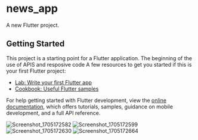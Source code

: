 # news_app

A new Flutter project.

## Getting Started

This project is a starting point for a Flutter application.
The beginning of the use of APIS and resposive code
A few resources to get you started if this is your first Flutter project:

- [Lab: Write your first Flutter app](https://docs.flutter.dev/get-started/codelab)
- [Cookbook: Useful Flutter samples](https://docs.flutter.dev/cookbook)

For help getting started with Flutter development, view the
[online documentation](https://docs.flutter.dev/), which offers tutorials,
samples, guidance on mobile development, and a full API reference.

![Screenshot_1705172582](https://github.com/mhmedhossam/News_App/assets/111498418/142927de-ac54-4f8d-a96d-5c2a83c1380d)
![Screenshot_1705172599](https://github.com/mhmedhossam/News_App/assets/111498418/675a94ef-cfa9-4822-a793-0b2576e3ceba)
![Screenshot_1705172630](https://github.com/mhmedhossam/News_App/assets/111498418/136617d9-f295-4751-8b81-40136495076d)
![Screenshot_1705172664](https://github.com/mhmedhossam/News_App/assets/111498418/531eb756-f88d-41e0-b5d1-8616700cd829)
